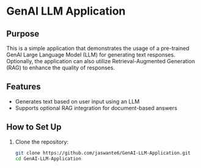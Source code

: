 # GenAI LLM Application

## Purpose
This is a simple application that demonstrates the usage of a pre-trained GenAI Large Language Model (LLM) for generating text responses. Optionally, the application can also utilize Retrieval-Augmented Generation (RAG) to enhance the quality of responses.

## Features
- Generates text based on user input using an LLM
- Supports optional RAG integration for document-based answers

## How to Set Up
1. Clone the repository:
   ```bash
   git clone https://github.com/jaswante6/GenAI-LLM-Application.git
   cd GenAI-LLM-Application
